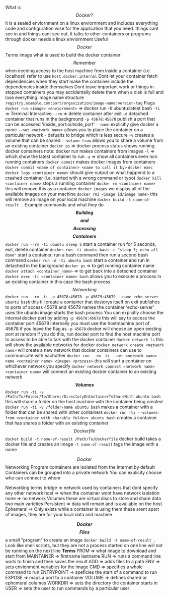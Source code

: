 What is $$Docker?$$
it is a sealed enviornment on a linux enviornment and includes everything code and configuration wise for the application that you need.
things cant see in and things cant see out, it talks to other containers or programs through
docker needs a linux enviornment
Useful $$Docker$$ Terms
image
what is used to build the docker container
$$Remember$$
when needing access to the host machine from inside a container (i.e. localhost) refer to use `host.docker.internal`
Dont let your container fetch dependencies when they start
make the container include the dependencies inside themselves
Dont leave important work or things in stopped containers
you may accidentally delete them when a disk is full and lose everything
image name structure
`registry.example.com:port/organization/image-name:version-tag`
Flags
`docker run <image> <enviornment>` => docker run -ti ubuntu:latest bash
`-ti` => Terminal Interactive
`--rm` => delete container after exit
`-d` detached container that runs in the background
`-p 45678:45678` publish a port that can be accessed 'inside_port:outside_port'
`--name` explicitly give docker a name
`--net <network name>` allows you to place the container on a particular network - defualts to bridge which is less secure
`-v` creates a volume that can be shared
`--volume-from` allows you to share a volume from an existing container
`docker ps` => docker process status shows running docker containers
note: docker run makes containers from images
`-l` => which show the latest container to run
`-a` => show all containers even non running containers
`docker commit`
makes docker images from containers
`docker commit <name of container> <name to call it by>`
`docker exec`
`docker logs <container name>`
should give output on what happend to a crashed container (i.e. started with a wrong command or typo)
`docker kill <container name>`
stops a running container
`docker rm <container name>`
this will remove this as a container
`docker images`
we display all of the available images on your machine
`docker rmi <image id/image name>`
this will remove an image on your local machine
`docker build -t name-of-result .`
Example commands and what they do
**$$Building$$ $$and$$ $$Accessing$$ $$Containers$$**
`docker run --rm -ti ubuntu sleep 5`
start a container run for 5 seconds, exit, delete container
`docker run -ti ubuntu bash -c "sleep 3; echo all done"`
start a container, run a bash command then run a second bash command
`docker run -d -ti ubuntu bash`
start a container and run in detached in the background
`docker ps` => to get running container name
`docker attach <container_name>` => to get back into a detached container
`docker exec -ti <container name> bash`
allows you to execute a process in an existing container
in this case the bash process
$$Networking$$
`docker run --rm -ti -p 45678:45678 -p 45679:45679 --name echo-server ubuntu bash`
this till create a container that destorys itself on exit
publishes to ports of access 45678 and 45679
names the container 'echo-server'
uses the ubuntu image
starts the bash process
You can expicitly choose the internal docker port by adding `-p 45678:45678` this will say to access the container port 45678 internally you must use the hostmachine port of 45678
if you leave the flag as `-p 45678` docker will choose an open existing port at random
if you do this, run docker port <container name> to find the host machine port to access to be able to talk with the docker container
`docker network ls`
this will show the available networks for docker
`docker network create <network name>`
will create a new network that docker containers can use to communicate with eachother
`docker run --rm -ti --net <network name> --name <container name> <image> <process>`
this will start a container on whichever network you specify
`docker network connect <network name> <container name>`
will connect an existing docker container to an existing network
**$$Volumes$$**
`docker run -ti -v /Path/To/Folder/To/Share:/DirectoryOnContainerToShareWith ubuntu bash`
this will share a folder on the host machine with the container being created
`docker run -ti -v /folder-name ubuntu bash`
makes a container with a folder that can be shared with other containers
`docker run -ti --volumes-from <container with sharable folder> ubuntu bash`
creates a container that has shares a folder with an existing container
$$Dockerfile$$
`docker build -t name-of-result /Path/To/Dockerfile`
docker build takes a docker file and creates an image
`-t name-of-result` tags the image with a name

$$Docker$$ Networking
Program containers are isolated from the internet by default
Containers can be grouped into a private network
You can explicity choose who can connect to whom

Networking terms
bridge => network used by containers that dont specify any other network
host => when the container wont have network isolation
none => no network
Volumes
these are virtual discs to store and share data
two main varieties
Persistent => data will remain and is available on the host
Ephemeral => Only exists while a container is using them
these arent apart of images, they are for your local data and machine

**$$Docker$$ $$Files$$**
a small "program" to create an image
`docker build -t name-of-result .`
Look like shell scripts, but they are not
a process started on one line will not be running on the next line
**Terms**
FROM => what image to download and start from
MAINTAINER => firstname lastname <email>
RUN => runs a command line waits to finish and then saves the result
ADD => adds files to a path
ENV => sets envionment variables for the image
CMD => specifies a whole command to run
ENTRYPOINT => speficies the start of a command to run
EXPOSE => maps a port to a container
VOLUME => defines shared or ephemeral columes
WORKDIR => sets the directory the container starts in
USER => sets the user to run commands by a particular user
